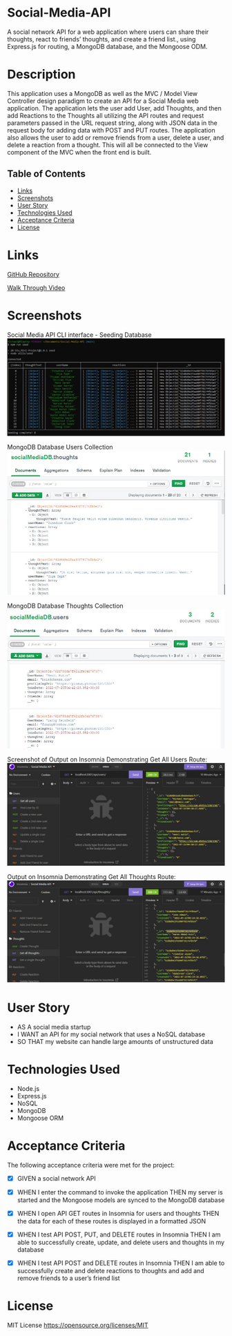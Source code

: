 # Social-Media-API

A social network API for a web application where users can share their thoughts, react to friends’ thoughts, and create a friend list., using Express.js for routing, a MongoDB database, and the Mongoose ODM.

# Description

This application uses a MongoDB as well as the MVC / Model View Controller design paradigm to create an API for a Social Media web application.  The application lets the user add User, add Thoughts, and then add Reactions to the Thoughts all utilizing the API routes and request parameters passed in the URL request string, along with JSON data in the request body for adding data with POST and PUT routes. The application also allows the user to add or remove friends from a user, delete a user, and delete a reaction from a thought. This will all be connected to the View component of the MVC when the front end is built.

## Table of Contents

- [Links](#links)
- [Screenshots](#screenshots)
- [User Story](#user-story)
- [Technologies Used](#technologies-used)
- [Acceptance Criteria](#acceptance-criteria)
- [License](#license)

# Links

[GitHub Repository](https://github.com/mdschenck/Social-Media-API)

[Walk Through Video](https://drive.google.com/file/d/144g-eI86gq_lK0NZ50NR9bFYJ2bRv5eH/view)


# Screenshots

Social Media API CLI interface - Seeding Database
![Screenshot  of Social Media API CLI interface:](./public/images/Social-Media-Api-SeedDB.jpg)

MongoDB Database Users Collection
![Screenshot  of Social Medai API Mongo DB Users Collection:](./public/images/Social-Media-Api-ThoughtsCollection.jpg)

MongoDB Database Thoughts Collection
![Screenshot  of Social Medai API Mongo DB Users Collection:](./public/images/Social-Media-Api-UsersCollection.jpg)

Screenshot of Output on Insomnia Demonstrating Get All Users Route:
![Screenshot  of Insomnia Output Get All Users Route:](./public/images/Social-Media-Api-Insomnia-Users.jpg)

Output on Insomnia Demonstrating Get All Thoughts Route:
![Screenshot  of Insomnia Output Get All Thoughts Route:](./public/images/Social-Media-Api-Insomnia-Thoughts.jpg)


# User Story

- AS A social media startup
- I WANT an API for my social network that uses a NoSQL database
- SO THAT my website can handle large amounts of unstructured data


# Technologies Used

- Node.js
- Express.js
- NoSQL
- MongoDB
- Mongoose ORM

# Acceptance Criteria

The following acceptance criteria were met for the project:

- [x] GIVEN a social network API
- [x] WHEN I enter the command to invoke the application
THEN my server is started and the Mongoose models are synced to the MongoDB database
- [x] WHEN I open API GET routes in Insomnia for users and thoughts
THEN the data for each of these routes is displayed in a formatted JSON
- [x] WHEN I test API POST, PUT, and DELETE routes in Insomnia
THEN I am able to successfully create, update, and delete users and thoughts in my database
- [x] WHEN I test API POST and DELETE routes in Insomnia
THEN I am able to successfully create and delete reactions to thoughts and add and remove friends to a user’s friend list


# License

MIT License https://opensource.org/licenses/MIT
